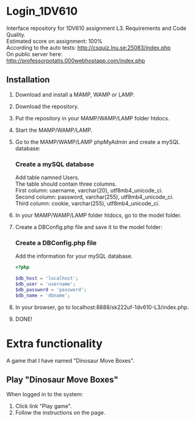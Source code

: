 # Login_1DV610
Interface repository for 1DV610 assignment L3. Requirements and Code Quality.  
Estimated score on assignment: 100%  
According to the auto tests: http://csquiz.lnu.se:25083/index.php  
On public server here: http://professorpotatis.000webhostapp.com/index.php

## Installation
1. Download and install a MAMP, WAMP or LAMP.
2. Download the repository.
3. Put the repository in your MAMP/WAMP/LAMP folder htdocs.
4. Start the MAMP/WAMP/LAMP.
5. Go to the MAMP/WAMP/LAMP phpMyAdmin and create a mySQL database:

    ### Create a mySQL database
    Add table namned Users.  
    The table should contain three columns.  
    First column: username, varchar(20), utf8mb4_unicode_ci.  
    Second column: password, varchar(255), utf8mb4_unicode_ci.  
    Third column: cookie, varchar(255), utf8mb4_unicode_ci.

6. In your MAMP/WAMP/LAMP folder htdocs, go to the model folder.
7. Create a DBConfig.php file and save it to the model folder:

    ### Create a DBConfig.php file
    Add the information for your mySQL database.  
    ```php
    <?php

    $db_host = 'localhost';
    $db_user = 'username';
    $db_password = 'password';
    $db_name = 'dbname';
    ```

8. In your browser, go to localhost:8888/sk222uf-1dv610-L3/index.php.
9. DONE!

# Extra functionality
A game that I have named "Dinosaur Move Boxes".

## Play "Dinosaur Move Boxes"
When logged in to the system:  
1. Click link "Play game".
2. Follow the instructions on the page.
